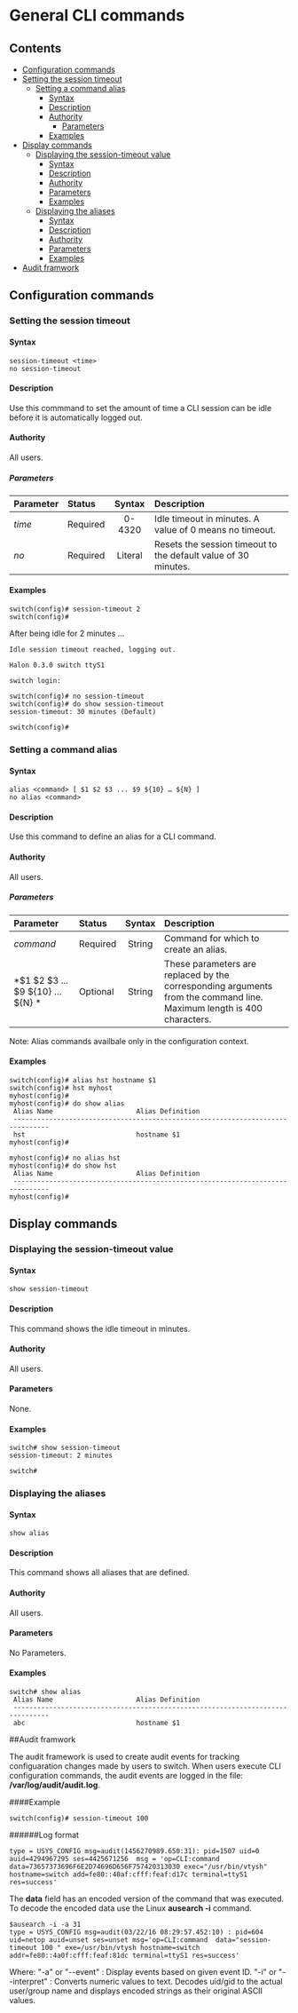 # General CLI commands

## Contents

- [Configuration commands](#configuration-commands)
- [Setting the session timeout](#setting-the-session-timeout)
	- [Setting a command alias](#setting-a-command-alias)
		- [Syntax](#syntax)
		- [Description](#description)
		- [Authority](#authority)
			- [Parameters](#parameters)
		- [Examples](#examples)
- [Display commands](#display-commands)
	- [Displaying the session-timeout value](#displaying-the-session-timeout-value)
		- [Syntax](#syntax)
		- [Description](#description)
		- [Authority](#authority)
		- [Parameters](#parameters)
		- [Examples](#examples)
	- [Displaying the aliases](#displaying-the-aliases)
		- [Syntax](#syntax)
		- [Description](#description)
		- [Authority](#authority)
		- [Parameters](#parameters)
		- [Examples](#examples)
- [Audit framwork](#audit-framwork)


## Configuration commands

### Setting the session timeout

#### Syntax
```
session-timeout <time>
no session-timeout
```
#### Description
Use this commmand to set the amount of time a CLI session can be idle before it is automatically logged out.

#### Authority
All users.

##### Parameters
| Parameter | Status   | Syntax         | Description                           |
|:-----------|:----------|:----------------:|:---------------------------------------|
| *time* | Required | 0-4320 | Idle timeout in minutes. A value of 0 means no timeout.|
| *no* | Required | Literal | Resets the session timeout to the default value of 30 minutes. |


#### Examples
```
switch(config)# session-timeout 2
switch(config)#
```
After being idle for 2 minutes ...
```
Idle session timeout reached, logging out.

Halon 0.3.0 switch ttyS1

switch login:
```

```
switch(config)# no session-timeout
switch(config)# do show session-timeout
session-timeout: 30 minutes (Default)

switch(config)#

```
### Setting a command alias

#### Syntax

```
alias <command> [ $1 $2 $3 ... $9 ${10} … ${N} ]
no alias <command>
```

#### Description
Use this command to define an alias for a CLI command.

#### Authority
All users.

##### Parameters
| Parameter | Status   | Syntax         | Description                           |
|:-----------|:----------|:----------------:|:---------------------------------------|
| *command* | Required | String | Command for which to create an alias. |
| *$1 $2 $3 ... $9 ${10} … ${N} * | Optional | String | These parameters are replaced by the corresponding arguments from the command line. Maximum length is 400 characters.|

Note: Alias commands availbale only in the configuration context.

#### Examples
```
switch(config)# alias hst hostname $1
switch(config)# hst myhost
myhost(config)#
myhost(config)# do show alias
 Alias Name                     Alias Definition
 -------------------------------------------------------------------------------
 hst                            hostname $1
myhost(config)#

myhost(config)# no alias hst
myhost(config)# do show hst
 Alias Name                     Alias Definition
 -------------------------------------------------------------------------------
myhost(config)#
```

## Display commands

### Displaying the session-timeout value

#### Syntax

`show session-timeout  `

#### Description
This command shows the idle timeout in minutes.

#### Authority
All users.

#### Parameters
None.

#### Examples
```
switch# show session-timeout
session-timeout: 2 minutes

switch#

```
### Displaying the aliases
#### Syntax
`show alias  `
#### Description
This command shows all aliases that are defined.
#### Authority
All users.
#### Parameters
No Parameters.
#### Examples
```
switch# show alias
 Alias Name                     Alias Definition
 -------------------------------------------------------------------------------
 abc                            hostname $1
```

##Audit framwork

The audit framework is used to create audit events for tracking configuaration changes made by users to switch. When users execute CLI configuration commands, the audit events are logged in the file: **/var/log/audit/audit.log**.

####Example
```
switch(config)# session-timeout 100
```

######Log format
```
type = USYS_CONFIG msg=audit(1456270989.650:31): pid=1507 uid=0 auid=4294967295 ses=4425671256  msg = 'op=CLI:command data=73657373696F6E2D74696D656F757420313030 exec="/usr/bin/vtysh" hostname=switch add=fe80::40af:cfff:feaf:d17c terminal=ttyS1 res=success'
```
The **data** field has an encoded version of the command that was executed. To decode the encoded data use the Linux **ausearch -i** command.

```
$ausearch -i -a 31
type = USYS_CONFIG msg=audit(03/22/16 08:29:57.452:10) : pid=604 uid=netop auid=unset ses=unset msg='op=CLI:command  data="session-timeout 100 " exe=/usr/bin/vtysh hostname=switch addr=fe80::4a0f:cfff:feaf:81dc terminal=ttyS1 res=success'
```
Where:
    "-a" or "--event"                :   Display events based on given event ID.
    "-i" or "--interpret"            :   Converts numeric values to text. Decodes uid/gid to the actual user/group name and displays encoded strings as their original ASCII values.

